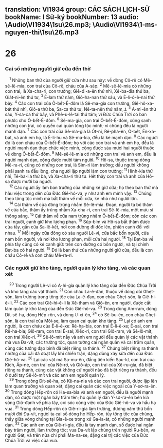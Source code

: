 translation: VI1934
group: CÁC SÁCH LỊCH-SỬ
bookName: I Sử-ký 
bookNumber: 13
audio: \Audio\VI1934\1su\26.mp3; \Audio\VI1934\1-ms-nguyen-thi\1su\26.mp3
-------

<div class="title"><h1>26</h1><h3>Cai số những người giữ cửa đền thờ</h3></div>
<span class="verse 1su_26_1"> <sup>1</sup> Những ban thứ của người giữ cửa như sau này: về dòng Cô-rê có Mê-sê-lê-mia, con trai của Cô-rê, cháu của A-sáp. </span>
<span class="verse 1su_26_2"><sup>2</sup> Mê-sê-lê-mia có những con trai, là Xa-cha-ri, con trưởng; Giê-đi-a-ên thứ nhì, Xê-ba-đia thứ ba, Giát-ni-ên thứ tư, </span>
<span class="verse 1su_26_3"><sup>3</sup> Ê-lam thứ năm, Giô-ha-nan thứ sáu, và Ê-li-ô-ê-nai thứ bảy. </span>
<span class="verse 1su_26_4"><sup>4</sup> Các con trai của Ô-bết-Ê-đôm là Sê-ma-gia con trưởng, Giê-hô-xa-bát thứ nhì, Giô-a thứ ba, Sa-ca thứ tư, Nê-ta-nên thứ năm,<a data-toggle="tooltip" data-placement="bottom" title="2Sa 6:11; 1Su 13:14">⚓</a></span>
<span class="verse 1su_26_5"><sup>5</sup> A-mi-ên thứ sáu, Y-sa-ca thứ bảy, và Phê-u-lê-tai thứ tám; vì Đức Chúa Trời có ban phước cho Ô-bết-Ê-đôm. </span>
<span class="verse 1su_26_6"><sup>6</sup> Sê-ma-gia, con trai Ô-bết-Ê-đôm, cũng sanh những con trai, có quyền cai quản tông tộc mình; vì chúng đều là người mạnh dạn. </span>
<span class="verse 1su_26_7"><sup>7</sup> Các con trai của Sê-ma-gia là Ốt-ni, Rê-pha-ên, Ô-bết, Ên-xa-bát, và anh em họ, là Ê-li-hu và Sê-ma-kia, đều là kẻ mạnh dạn. </span>
<span class="verse 1su_26_8"><sup>8</sup> Các người đó là con cháu của Ô-bết-Ê-đôm; họ với các con trai và anh em họ, đều là người mạnh dạn thạo chức việc mình, cộng được sáu mươi hai người thuộc về dòng Ô-bết-Ê-đôm. </span>
<span class="verse 1su_26_9"><sup>9</sup> Mê-sê-lê-mia có những con trai và anh em, đều là người mạnh dạn, cộng được mười tám người. </span>
<span class="verse 1su_26_10"><sup>10</sup> Hô-sa, thuộc trong dòng Mê-ra-ri, cũng có những con trai, là Sim-ri làm trưởng; dầu người không phải sanh ra đầu lòng, cha người lập người làm con trưởng; </span>
<span class="verse 1su_26_11"><sup>11</sup> Hinh-kia thứ nhì, Tê-ba-lia thứ ba, và Xa-cha-ri thứ tư. Hết thảy con trai và anh của Hô-sa được mười ba người. <br/></span>
<span class="verse 1su_26_12"> <sup>12</sup> Các người ấy làm ban trưởng của những kẻ giữ cửa; họ theo ban thứ mà hầu việc trong đền của Đức Giê-hô-va, y như anh em mình vậy. </span>
<span class="verse 1su_26_13"><sup>13</sup> Chúng theo tông tộc mình mà bắt thăm về mỗi cửa, kẻ nhỏ như người lớn. <br/></span>
<span class="verse 1su_26_14"> <sup>14</sup> Cái thăm về cửa đông trúng nhằm Sê-lê-mia. Đoạn, người ta bỏ thăm về cửa bắc, thăm ấy trúng nhằm Xa-cha-ri, con trai Sê-lê-mia, một mưu sĩ thông sáng. </span>
<span class="verse 1su_26_15"><sup>15</sup> Cái thăm về cửa nam trúng nhằm Ô-bết-Ê-đôm; còn các con trai người, canh giữ kho lương phạn. </span>
<span class="verse 1su_26_16"><sup>16</sup> Súp-bim và Hô-sa bắt thăm được cửa tây, gần cửa Sa-lê-kết, nơi con đường đi dốc lên, phiên canh đối với nhau. </span>
<span class="verse 1su_26_17"><sup>17</sup> Mỗi ngày cửa đông có sáu người Lê-vi, cửa bắc bốn người, cửa nam bốn người, và nơi kho lương phạn, mỗi cửa hai người. </span>
<span class="verse 1su_26_18"><sup>18</sup> Tại Bạt-ba về phía tây cũng có kẻ canh giữ: trên con đường có bốn người, và tại chính Bạt-ba có hai người. </span>
<span class="verse 1su_26_19"><sup>19</sup> Đó là ban thứ của những người giữ cửa, đều là con cháu Cô-rê và con cháu Mê-ra-ri. <br/></span>
<div class="title"><h3>Các người giữ kho tàng, người quản lý kho tàng, và các quan xét</h3></div>
<span class="verse 1su_26_20"> <sup>20</sup> Trong người Lê-vi có A-hi-gia quản lý kho tàng của đền Đức Chúa Trời và kho tàng các vật thánh. </span>
<span class="verse 1su_26_21"><sup>21</sup> Con cháu La-ê-đan, thuộc về dòng dõi Ghẹt-sôn, làm trưởng trong tông tộc của La-ê-đan, con cháu Ghẹt-sôn, là Giê-hi-ê-li. </span>
<span class="verse 1su_26_22"><sup>22</sup> Các con trai Giê-hi-ê-li là Xê-tham và Giô-ên, em người, được cắt làm quản lý kho tàng của đền Đức Giê-hô-va. </span>
<span class="verse 1su_26_23"><sup>23</sup> Trong dòng Am-ram, dòng Dít-sê-ha, dòng Hếp-rôn, và dòng U-xi-ên, </span>
<span class="verse 1su_26_24"><sup>24</sup> có Sê-bu-ên, con cháu Ghẹt-sôn, là con trai của Môi-se, làm quan cai quản kho tàng. </span>
<span class="verse 1su_26_25"><sup>25</sup> Lại có anh em người, là con cháu của Ê-li-ê-xe: Rê-ha-bia, con trai Ê-li-ê-xe; Ê-sai, con trai Rê-ha-bia; Giô-ram, con trai Ê-sai; Xiếc-ri, con trai Giô-ram, và Sê-lô-mít, con trai Xiếc-ri. </span>
<span class="verse 1su_26_26"><sup>26</sup> Sê-lô-mít nầy và anh em người đều quản lý các vật thánh mà vua Đa-vít, các trưởng tộc, quan tướng cai ngàn quân và cai trăm quân, cùng các tướng đạo binh đã biệt riêng ra thánh. </span>
<span class="verse 1su_26_27"><sup>27</sup> Chúng biệt riêng ra thánh những của cải đã đoạt lấy khi chiến trận, đặng dùng xây sửa đền của Đức Giê-hô-va. </span>
<span class="verse 1su_26_28"><sup>28</sup> Lại các vật mà Sa-mu-ên, đấng tiên kiến Sau-lơ, con trai của Kích, Áp-ne, con trai của Nê-rơ, và Giô-áp, con trai của Xê-ru-gia, đã biệt riêng ra thánh, cùng các vật không cứ người nào đã biệt riêng ra thánh, đều ở dưới tay Sê-lô-mít và các anh em người quản lý. <br/></span>
<span class="verse 1su_26_29"> <sup>29</sup> Trong dòng Dít-sê-ha, có Kê-na-nia và các con trai người, được lập lên làm quan trưởng và quan xét, đặng cai quản các việc ngoài của Y-sơ-ra-ên. </span>
<span class="verse 1su_26_30"><sup>30</sup> Trong dòng Hếp-rôn có Ha-sa-bia và anh em người, đều là người mạnh dạn, số được một ngàn bảy trăm tên; họ quản lý dân Y-sơ-ra-ên bên kia sông Giô-đanh về phía tây, coi sóc công việc của Đức Giê-hô-va và hầu hạ vua. </span>
<span class="verse 1su_26_31"><sup>31</sup> Trong dòng Hếp-rôn có Giê-ri-gia làm trưởng, đương năm thứ bốn mươi đời Đa-vít, người ta cai số dòng họ Hếp-rôn, tùy tông tộc của chúng, thấy giữa vòng chúng tại Gia-ê-xe trong xứ Ga-la-át, có những người mạnh dạn. </span>
<span class="verse 1su_26_32"><sup>32</sup> Các anh em của Giê-ri-gia, đều là tay mạnh dạn, số được hai ngàn bảy trăm người, làm trưởng tộc; vua Đa-vít lập chúng trên người Ru-bên, và người Gát, và trên nửa chi phái Ma-na-se, đặng cai trị các việc của Đức Chúa Trời và việc của vua. <br/></span>
